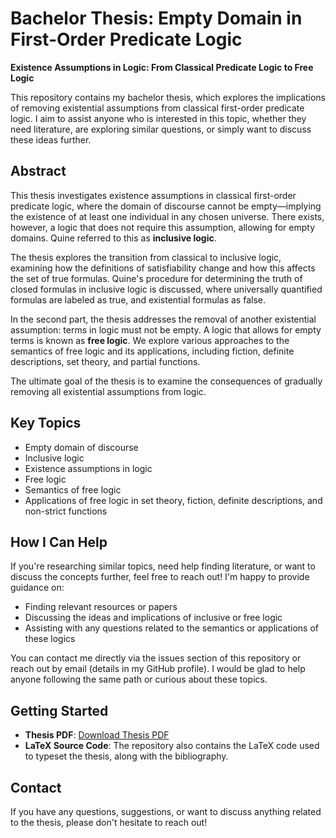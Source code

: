 # Bachelor Thesis: Empty Domain in First-Order Predicate Logic
**Existence Assumptions in Logic: From Classical Predicate Logic to Free Logic**

This repository contains my bachelor thesis, which explores the implications of removing existential assumptions from classical first-order predicate logic. I aim to assist anyone who is interested in this topic, whether they need literature, are exploring similar questions, or simply want to discuss these ideas further.

## Abstract

This thesis investigates existence assumptions in classical first-order predicate logic, where the domain of discourse cannot be empty—implying the existence of at least one individual in any chosen universe. There exists, however, a logic that does not require this assumption, allowing for empty domains. Quine referred to this as **inclusive logic**.

The thesis explores the transition from classical to inclusive logic, examining how the definitions of satisfiability change and how this affects the set of true formulas. Quine's procedure for determining the truth of closed formulas in inclusive logic is discussed, where universally quantified formulas are labeled as true, and existential formulas as false.

In the second part, the thesis addresses the removal of another existential assumption: terms in logic must not be empty. A logic that allows for empty terms is known as **free logic**. We explore various approaches to the semantics of free logic and its applications, including fiction, definite descriptions, set theory, and partial functions.

The ultimate goal of the thesis is to examine the consequences of gradually removing all existential assumptions from logic.

## Key Topics

- Empty domain of discourse
- Inclusive logic
- Existence assumptions in logic
- Free logic
- Semantics of free logic
- Applications of free logic in set theory, fiction, definite descriptions, and non-strict functions

## How I Can Help

If you're researching similar topics, need help finding literature, or want to discuss the concepts further, feel free to reach out! I'm happy to provide guidance on:

- Finding relevant resources or papers
- Discussing the ideas and implications of inclusive or free logic
- Assisting with any questions related to the semantics or applications of these logics

You can contact me directly via the issues section of this repository or reach out by email (details in my GitHub profile). I would be glad to help anyone following the same path or curious about these topics.

## Getting Started

- **Thesis PDF**: [Download Thesis PDF](https://github.com/JakubCiesko/Thesis-Existential-Assumptions-In-Logic/raw/main/pdf/jakub_ciesko_prazdna_domena_v_predikatovej_logike_prveho_radu.pdf)
- **LaTeX Source Code**: The repository also contains the LaTeX code used to typeset the thesis, along with the bibliography.

## Contact

If you have any questions, suggestions, or want to discuss anything related to the thesis, please don't hesitate to reach out!
